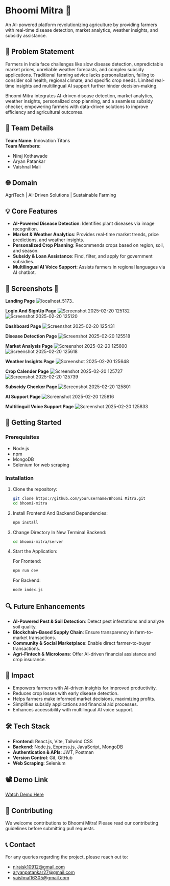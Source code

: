 # Bhoomi Mitra 🌱

An AI-powered platform revolutionizing agriculture by providing farmers with real-time disease detection, market analytics, weather insights, and subsidy assistance.

## 🎯 Problem Statement

Farmers in India face challenges like slow disease detection, unpredictable market prices, unreliable weather forecasts, and complex subsidy applications. Traditional farming advice lacks personalization, failing to consider soil health, regional climate, and specific crop needs. Limited real-time insights and multilingual AI support further hinder decision-making.

Bhoomi Mitra integrates AI-driven disease detection, market analytics, weather insights, personalized crop planning, and a seamless subsidy checker, empowering farmers with data-driven solutions to improve efficiency and agricultural outcomes.

## 👥 Team Details

**Team Name:** Innovation Titans  
**Team Members:**  
- Niraj Kothawade  
- Aryan Patankar
- Vaishnal Mali  

## 🌐 Domain

AgriTech | AI-Driven Solutions | Sustainable Farming

## 💡 Core Features

- **AI-Powered Disease Detection**: Identifies plant diseases via image recognition.
- **Market & Weather Analytics**: Provides real-time market trends, price predictions, and weather insights.
- **Personalized Crop Planning**: Recommends crops based on region, soil, and season.
- **Subsidy & Loan Assistance**: Find, filter, and apply for government subsidies.
- **Multilingual AI Voice Support**: Assists farmers in regional languages via AI chatbot.

## 🎨 Screenshots 📸

**Landing Page**
![localhost_5173_](https://github.com/user-attachments/assets/1ad02162-210d-4969-a36c-0d19666fb60c)

**Login And SignUp Page**
![Screenshot 2025-02-20 125132](https://github.com/user-attachments/assets/94967752-f20d-4c5c-a574-952a2c546f62)
![Screenshot 2025-02-20 125120](https://github.com/user-attachments/assets/69826a73-49eb-4ea3-9d61-7190ab99e905)

**Dashboard Page**
![Screenshot 2025-02-20 125431](https://github.com/user-attachments/assets/92cd29c5-9d68-42dd-92df-2a12494cf379)

**Disease Detection Page**
![Screenshot 2025-02-20 125518](https://github.com/user-attachments/assets/8ac6852a-9a31-4b15-a7cb-da70cb99d70d)

**Market Analysis Page**
![Screenshot 2025-02-20 125600](https://github.com/user-attachments/assets/727ca477-9e83-4bd7-a66a-12e4b4fdefa4)
![Screenshot 2025-02-20 125618](https://github.com/user-attachments/assets/8a029af0-ec4b-4300-9c4b-1f32f1974231)

**Weather Insights Page**
![Screenshot 2025-02-20 125648](https://github.com/user-attachments/assets/f73ba7a3-64cf-4405-8560-638a37950064)

**Crop Calender Page**
![Screenshot 2025-02-20 125727](https://github.com/user-attachments/assets/0216f971-3955-4759-b042-ab9e63134d42)
![Screenshot 2025-02-20 125739](https://github.com/user-attachments/assets/ee4fb850-a318-44b6-b129-0addf8c96988)

**Subscidy Checker Page**
![Screenshot 2025-02-20 125801](https://github.com/user-attachments/assets/620f6df9-5bab-4b6c-b02b-dd8df065b100)

**AI Support Page**
![Screenshot 2025-02-20 125816](https://github.com/user-attachments/assets/c36a77dc-cf0f-4498-91f8-d1c973606ab1)

**Multilinguil Voice Support Page**
![Screenshot 2025-02-20 125833](https://github.com/user-attachments/assets/d99a9f05-c38a-4489-9155-b993f7114a6d)


## 🚀 Getting Started

### Prerequisites

- Node.js
- npm
- MongoDB
- Selenium for web scraping

### Installation

1. Clone the repository:
   ```bash
   git clone https://github.com/yourusername/Bhoomi Mitra.git
   cd bhoomi-mitra
   ```

2. Install Frontend And Backend Dependencies:
   ```bash
   npm install
   ```

3. Change Directory In New Terminal Backend:
   ```bash
   cd bhoomi-mitra/server
   ```

4. Start the Application:

   For Frontend:
   ```bash
   npm run dev
   ```

   For Backend:
   ```bash
   node index.js
   ```

## 🔍 Future Enhancements

- **AI-Powered Pest & Soil Detection**: Detect pest infestations and analyze soil quality.
- **Blockchain-Based Supply Chain**: Ensure transparency in farm-to-market transactions.
- **Community & Social Marketplace**: Enable direct farmer-to-buyer transactions.
- **Agri-Fintech & Microloans**: Offer AI-driven financial assistance and crop insurance.

## 💪 Impact

- Empowers farmers with AI-driven insights for improved productivity.
- Reduces crop losses with early disease detection.
- Helps farmers make informed market decisions, maximizing profits.
- Simplifies subsidy applications and financial aid processes.
- Enhances accessibility with multilingual AI voice support.

## 🛠️ Tech Stack

- **Frontend**: React.js, Vite, Tailwind CSS
- **Backend**: Node.js, Express.js, JavaScript, MongoDB
- **Authentication & APIs**: JWT, Postman
- **Version Control**: Git, GitHub
- **Web Scraping**: Selenium

## 📽️ Demo Link

[Watch Demo Here]([https://drive.google.com/file/d/your-demo-link/view](https://drive.google.com/file/d/1E3rnD26sses5k7M3uSKHludozjYhh3o3/view?usp=sharing))

## 🤝 Contributing

We welcome contributions to Bhoomi Mitra! Please read our contributing guidelines before submitting pull requests.

## 📞 Contact

For any queries regarding the project, please reach out to:  
- nirajsk10912@gmail.com  
- aryanpatankar27@gmail.com
- vaishnal16305@gmail.com

